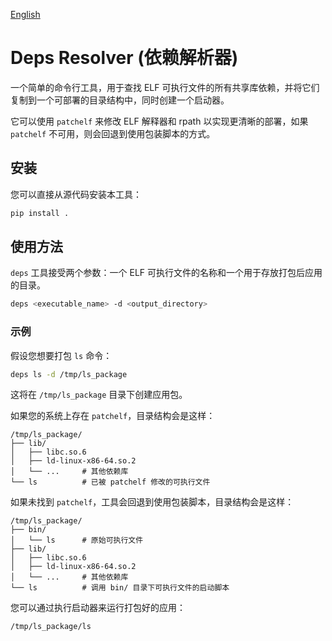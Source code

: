 [English](./README.md)

# Deps Resolver (依赖解析器)

一个简单的命令行工具，用于查找 ELF 可执行文件的所有共享库依赖，并将它们复制到一个可部署的目录结构中，同时创建一个启动器。

它可以使用 `patchelf` 来修改 ELF 解释器和 rpath 以实现更清晰的部署，如果 `patchelf` 不可用，则会回退到使用包装脚本的方式。

## 安装

您可以直接从源代码安装本工具：

```bash
pip install .
```

## 使用方法

`deps` 工具接受两个参数：一个 ELF 可执行文件的名称和一个用于存放打包后应用的目录。

```bash
deps <executable_name> -d <output_directory>
```

### 示例

假设您想要打包 `ls` 命令：

```bash
deps ls -d /tmp/ls_package
```

这将在 `/tmp/ls_package` 目录下创建应用包。

如果您的系统上存在 `patchelf`，目录结构会是这样：
```
/tmp/ls_package/
├── lib/
│   ├── libc.so.6
│   ├── ld-linux-x86-64.so.2
│   └── ...     # 其他依赖库
└── ls          # 已被 patchelf 修改的可执行文件
```

如果未找到 `patchelf`，工具会回退到使用包装脚本，目录结构会是这样：
```
/tmp/ls_package/
├── bin/
│   └── ls      # 原始可执行文件
├── lib/
│   ├── libc.so.6
│   ├── ld-linux-x86-64.so.2
│   └── ...     # 其他依赖库
└── ls          # 调用 bin/ 目录下可执行文件的启动脚本
```

您可以通过执行启动器来运行打包好的应用：

```bash
/tmp/ls_package/ls
```
